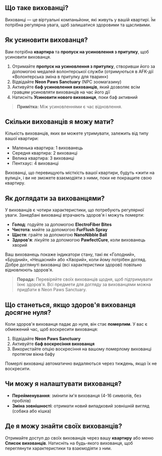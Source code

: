 ## Що таке вихованці?

Вихованці — це віртуальні компаньйони, які живуть у вашій квартирі. Їм потрібна регулярна увага, щоб залишатися здоровими та щасливими.

## Як усиновити вихованця?

Вам потрібна **квартира** та **пропуск на усиновлення з притулку**, щоб усиновити вихованця.

1. Отримайте **пропуск на усиновлення з притулку**, створивши його за допомогою медалей волонтерської служби (отримуються в AFK-дії «Волонтерська зміна в притулку для тварин»)
2. Відвідайте **Neon Paws Sanctuary** (NPC зоомагазину)
3. Активуйте **баф усиновлення вихованців**, який дозволяє всім гравцям усиновляти вихованців на час його дії
4. Натисніть **Усиновити нового вихованця**, поки баф активний

> **Примітка:** Між усиновленнями є час відновлення.

## Скільки вихованців я можу мати?

Кількість вихованців, яких ви можете утримувати, залежить від типу вашої квартири:

- Маленька квартира: 1 вихованець
- Середня квартира: 2 вихованці
- Велика квартира: 3 вихованці
- Пентхаус: 4 вихованці

Вихованці, що перевищують місткість вашої квартири, будуть «жити на вулиці», і ви не зможете взаємодіяти з ними, поки не покращите свою квартиру.

## Як доглядати за вихованцями?

У вихованців є чотири характеристики, що потребують регулярної уваги. Занедбані вихованці втрачають здоров'я і можуть померти:

- **Голод**: годуйте за допомогою **ElectroFiber Bites**
- **Чистота**: мийте за допомогою **FurFlush Spray**
- **Щастя**: грайте за допомогою **NanoNibble Ball**
- **Здоров'я**: лікуйте за допомогою **PawfectCure**, коли вихованець хворий

Ваш вихованець покаже індикатори стану, такі як «Голодний», «Брудний», «Нещасний» або «Хворий», коли йому потрібен догляд. Добре доглянуті вихованці (всі характеристики здорові) повільно відновлюють здоров'я.

> **Порада:** Перевіряйте своїх вихованців щодня, щоб підтримувати їхнє здоров'я. Всі предмети для догляду за вихованцями можна придбати в Neon Paws Sanctuary.

## Що станеться, якщо здоров'я вихованця досягне нуля?

Коли здоров'я вихованця падає до нуля, він стає **померлим**. У вас є обмежений час, щоб воскресити вихованця:

1. Відвідайте **Neon Paws Sanctuary**
2. Активуйте **баф воскресіння вихованця**
3. Використайте опцію воскресіння на вашому померлому вихованці протягом вікна бафу

Померлі вихованці автоматично видаляються через тиждень, якщо їх не воскресити.

## Чи можу я налаштувати вихованця?

- **Перейменування**: змінити ім'я вихованця (4-16 символів, без пробілів)
- **Зміна зовнішності**: отримати новий випадковий зовнішній вигляд (собака або кішка)

## Де я можу знайти своїх вихованців?

Отримайте доступ до своїх вихованців через вашу **квартиру** або меню **Список вихованців**. Натисніть на будь-якого вихованця, щоб переглянути характеристики та взаємодіяти з ним.
